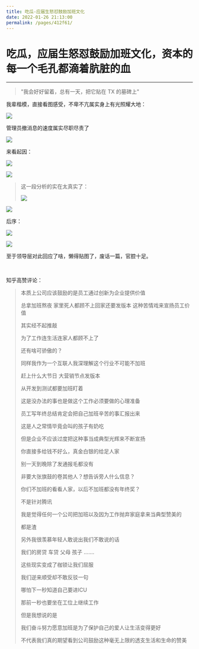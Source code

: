 ```yaml
---
title: 吃瓜-应届生怒怼鼓励加班文化
date: 2022-01-26 21:13:00
permalink: /pages/412f61/
---
```

# 吃瓜，应届生怒怼鼓励加班文化，资本的每一个毛孔都滴着肮脏的血

---

> "我会好好留着，总有一天，把它贴在 TX 的墓碑上"

我辈楷模，直接看图感受，不卑不亢属实身上有光照耀大地：

![](https://x0.ifengimg.com/ucms/2022_05/4234BBD5E84F11EB793FEE6594709A9A68D9A1DB_size120_w529_h1338.jpg)

管理员撤消息的速度属实尽职尽责了

![](https://pic3.zhimg.com/v2-c606e56f8ed1826d4f67386079fb90f6_r.jpg)

来看起因：

![](https://gitee.com/veal98/images/raw/master/img/20220126212409.png)

![](https://pic2.zhimg.com/v2-1fe7e63b943c2962ec514851c02039b7_r.jpg?source=1940ef5c)

> 这一段分析的实在太真实了：
>
> ![](https://gitee.com/veal98/images/raw/master/img/20220126213248.png)

![](https://pic3.zhimg.com/v2-565b1d22f3fb9225bba643aca8e81ce4_r.jpg?source=1940ef5c)

后序：

![](https://pic1.zhimg.com/v2-ba9e937a3071073c09ef616c2c0c5ca5_r.jpg?source=1940ef5c)

![](https://gitee.com/veal98/images/raw/master/img/20220126212317.png)

至于领导层对此回应了啥，懒得贴图了，废话一篇，官腔十足。

<br>

知乎高赞评论：

> 本质上公司应该鼓励的是员工通过创新为企业提供价值
>
> 总拿加班熬夜  家里死人都顾不上回家还要发版本  这种苦情戏来宣扬员工价值
>
> 其实经不起推敲
>
> 为了工作连生活连家人都顾不上了
>
> 还有啥可骄傲的？
>
> 同样我作为一个互联人我深理解这个行业不可能不加班
>
> 赶上什么大节日 大营销节点发版本
>
> 从开发到测试都要加班盯着
>
> 这是没办法的事也是做这个工作必须要做的心理准备
>
> 员工写年终总结肯定会把自己加班辛苦的事汇报出来
>
> 这是人之常情毕竟会叫的孩子有奶吃
>
> 但是企业不应该过度把这种事当成典型光辉来不断宣扬
>
> 你直接多给钱不好么，真金白银的给足人家
>
> 别一天到晚除了发通报毛都没有
>
> 非要大张旗鼓的卷其他人？想告诉旁人什么信息？
>
> 你们不加班的看看人家，以后不加班都没有年终奖？
>
> 不是针对腾讯
>
> 我是觉得任何一个公司把加班以及因为工作抛弃家庭拿来当典型赞美的
>
> 都是渣
>
> 另外我很羡慕年轻人敢说出我们不敢说的话
>
> 我们的房贷 车贷 父母 孩子 .......
>
> 这些现实变成了枷锁让我们屈服
>
> 我们逆来顺受却不敢反驳一句
>
> 哪怕下一秒知道自己要进ICU
>
> 那前一秒也要坐在工位上继续工作
>
> 但是我想说的是
>
> 我们奋斗努力愿意加班是为了保护自己的爱人让生活变得更好
>
> 不代表我们真的期望看到公司鼓励这种毫无上限的透支生活和生命的赞美

